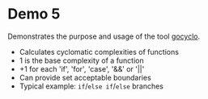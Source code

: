 # Demo 5

Demonstrates the purpose and usage of the tool [gocyclo](https://github.com/fzipp/gocyclo).

* Calculates cyclomatic complexities of functions
* 1 is the base complexity of a function
* +1 for each 'if', 'for', 'case', '&&' or '||'
* Can provide set acceptable boundaries
* Typical example: `if`/`else if`/`else` branches